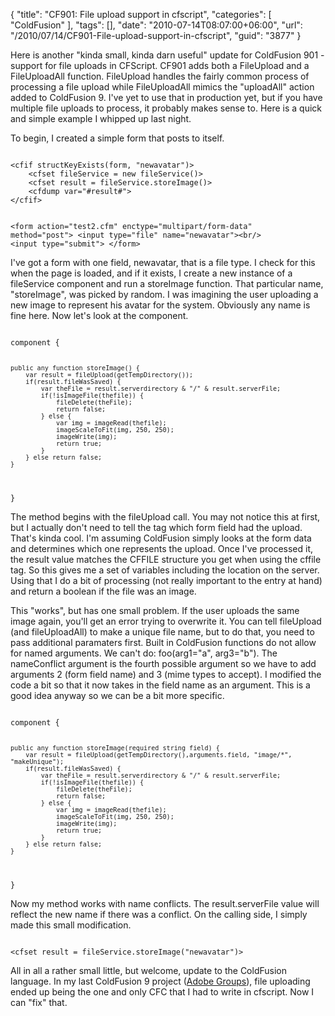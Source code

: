 {
	"title": "CF901: File upload support in cfscript",
	"categories": [
		"ColdFusion"
	],
	"tags": [],
	"date": "2010-07-14T08:07:00+06:00",
	"url": "/2010/07/14/CF901-File-upload-support-in-cfscript",
	"guid": "3877"
}

Here is another "kinda small, kinda darn useful" update for ColdFusion 901 - support for file uploads in CFScript. CF901 adds both a FileUpload and a FileUploadAll function. FileUpload handles the fairly common process of processing a file upload while FileUploadAll mimics the "uploadAll" action added to ColdFusion 9. I've yet to use that in production yet, but if you have multiple file uploads to process, it probably makes sense to. Here is a quick and simple example I whipped up last night.
<!--more-->
<p>

To begin, I created a simple form that posts to itself. 

<p>

<code>
&lt;cfif structKeyExists(form, "newavatar")&gt;
	&lt;cfset fileService = new fileService()&gt;
	&lt;cfset result = fileService.storeImage()&gt;
	&lt;cfdump var="#result#"&gt;
&lt;/cfif&gt;

&lt;form action="test2.cfm" enctype="multipart/form-data" method="post"&gt;
	&lt;input type="file" name="newavatar"&gt;&lt;br/&gt;
	&lt;input type="submit"&gt;
&lt;/form&gt;
</code>

<p>

I've got a form with one field, newavatar, that is a file type. I check for this when the page is loaded, and if it exists, I create a new instance of a fileService component and run a storeImage function. That particular name, "storeImage", was picked by random. I was imagining the user uploading a new image to represent his avatar for the system. Obviously any name is fine here. Now let's look at the component.

<p>

<code>
component {
	
	public any function storeImage() {
		var result = fileUpload(getTempDirectory());
		if(result.fileWasSaved) {
			var theFile = result.serverdirectory & "/" & result.serverFile;
			if(!isImageFile(thefile)) {
				fileDelete(theFile);
				return false;
			} else {
				var img = imageRead(thefile);
				imageScaleToFit(img, 250, 250);
				imageWrite(img);
				return true;
			}
		} else return false;
	}

}
</code>

<p>

The method begins with the fileUpload call. You may not notice this at first, but I actually don't need to tell the tag which form field had the upload. That's kinda cool. I'm assuming ColdFusion simply looks at the form data and determines which one represents the upload. Once I've processed it, the result value matches the CFFILE structure you get when using the cffile tag. So this gives me a set of variables including the location on the server. Using that I do a bit of processing (not really important to the entry at hand) and return a boolean if the file was an image. 

<p>

This "works", but has one small problem. If the user uploads the same image again, you'll get an error trying to overwrite it. You can tell fileUpload (and fileUploadAll) to make a unique file name, but to do that, you need to pass additional paramaters first. Built in ColdFusion functions do not allow for named arguments. We can't do: foo(arg1="a", arg3="b"). The nameConflict argument is the fourth possible argument so we have to add arguments 2 (form field name) and 3 (mime types to accept). I modified the code a bit so that it now takes in the field name as an argument. This is a good idea anyway so we can be a bit more specific. 

<p>

<code>
component {
	
	public any function storeImage(required string field) {
		var result = fileUpload(getTempDirectory(),arguments.field, "image/*", "makeUnique");
		if(result.fileWasSaved) {
			var theFile = result.serverdirectory & "/" & result.serverFile;
			if(!isImageFile(thefile)) {
				fileDelete(theFile);
				return false;
			} else {
				var img = imageRead(thefile);
				imageScaleToFit(img, 250, 250);
				imageWrite(img);
				return true;
			}
		} else return false;
	}

}
</code>

<p>

Now my method works with name conflicts. The result.serverFile value will reflect the new name if there was a conflict. On the calling side, I simply made this small modification.

<p>

<code>
&lt;cfset result = fileService.storeImage("newavatar")&gt;
</code>

<p>

All in all a rather small little, but welcome, update to the ColdFusion language. In my last ColdFusion 9 project (<a href="http://groups.adobe.com">Adobe Groups</a>), file uploading ended up being the one and only CFC that I had to write in cfscript. Now I can "fix" that.